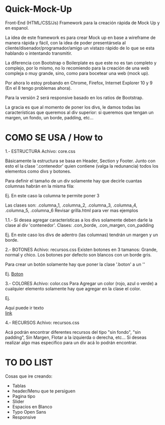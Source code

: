 Quick-Mock-Up
=============

Front-End (HTML/CSS/Js) Framework para la creación rápida de Mock Up y en espanol.

La idea de este framework es para crear Mock up en base a wireframe de manera rápida y fácil, con la idea de poder presentársela al cliente/disenador/programador/amigo un vistazo rápido de lo que se esta hablando o intentando transmitir.

La diferencia con Bootstrap o Boilerplate es que este no es tan completo y complejo, por lo mismo, no lo recomiendo para la creación de una web compleja o muy grande, sino, como para bocetear una web (mock up).

Por ahora lo estoy probando en Chrome, Firefox, Internet Explorer 10 y 9 (En el 8 tengo problemas ahora).

Para la versión 2 será responsive basado en los ratios de Bootstrap.

La gracia es que al momento de poner los divs, le damos todas las características que queremos al div superior: si queremos que tengan un margen, un fondo, un borde, padding, etc...


COMO SE USA / How to
===========

1.- ESTRUCTURA
Achivo: core.css

Básicamente la estructura se basa en Header, Section y Footer. Junto con esto el la clase '.contenedor' quien contiene (valga la redunancia) todos los elementos como divs y botones.

Para definir el tamaño de un div solamente hay que decirle cuantas columnas habrán en la misma fila:

Ej. En este caso la columna te permite poner 3
<section>
    <div class="contenedor">
        <div class="columna_3"></div>
        <div class="columna_3"></div>
        <div class="columna_3"></div>
    </div>
</section>

Las clases son: .columna_1, .columna_2, .columna_3, .columna_4, .columna_5, .columna_6
Revisar grilla.html para ver mas ejemplos

1.1.-
Si desea agregar características a los divs solamente deben darle la clase al div 'contenedor'.
Clases:
.con_borde, .con_margen, con_padding

Ej. En este caso los divs de adentro (las columnas) tendrán un margen y un borde.
    <div class="contenedor con_margen con_borde">
        <div class="columna_3"></div>
        <div class="columna_3"></div>
        <div class="columna_3"></div>
    </div>

2.- BOTONES
Achivo: recursos.css
Existen botones en 3 tamanos: Grande, normal y chico. Los botones por defecto son blancos con un borde gris.

Para crear un botón solamente hay que poner la clase '.boton' a un '<a>'

Ej.
<a href="#" class="boton">Boton</a>


3.- COLORES
Achivo: color.css
Para Agregar un color (rojo, azul o verde) a cualquier elemento solamente hay que agregar en la clase el color.

Ej.
<div class="verde"> Aquí puede ir texto </div>
<a href="#" class="rojo">link</a>


4.- RECURSOS
Achivo: recursos.css

Acá podrán encontrar diferentes recursos del tipo "sin fondo", "sin padding", Sin Margen, Flotar a la izquierda o derecha, etc...
Si deseas realizar algo mas especifico para un div acá lo podrán encontrar.


TO DO LIST
==========

Cosas que ire creando:
- Tablas
- header/Menu que te persiguen
- Pagina tipo
- Slider
- Espacios en Blanco
- Typo Open Sans 
- Responsive



